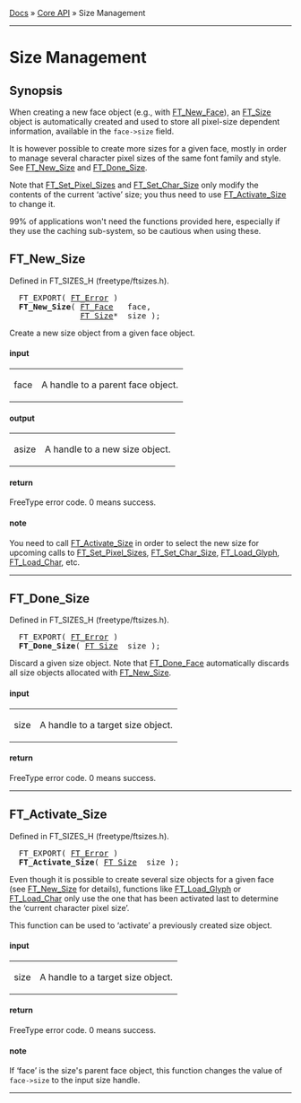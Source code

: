 [Docs](ft2-index.md) &raquo; [Core API](ft2-toc.md#core-api) &raquo; Size Management

-------------------------------

# Size Management

## Synopsis

When creating a new face object (e.g., with <a href="../ft2-base_interface/#ft_new_face">FT_New_Face</a>), an <a href="../ft2-base_interface/#ft_size">FT_Size</a> object is automatically created and used to store all pixel-size dependent information, available in the `face->size` field.

It is however possible to create more sizes for a given face, mostly in order to manage several character pixel sizes of the same font family and style. See <a href="../ft2-sizes_management/#ft_new_size">FT_New_Size</a> and <a href="../ft2-sizes_management/#ft_done_size">FT_Done_Size</a>.

Note that <a href="../ft2-base_interface/#ft_set_pixel_sizes">FT_Set_Pixel_Sizes</a> and <a href="../ft2-base_interface/#ft_set_char_size">FT_Set_Char_Size</a> only modify the contents of the current &lsquo;active&rsquo; size; you thus need to use <a href="../ft2-sizes_management/#ft_activate_size">FT_Activate_Size</a> to change it.

99% of applications won't need the functions provided here, especially if they use the caching sub-system, so be cautious when using these.

## FT_New_Size

Defined in FT_SIZES_H (freetype/ftsizes.h).

<div class = "codehilite">
<pre>
  FT_EXPORT( <a href="../ft2-basic_types/#ft_error">FT_Error</a> )
  <b>FT_New_Size</b>( <a href="../ft2-base_interface/#ft_face">FT_Face</a>   face,
               <a href="../ft2-base_interface/#ft_size">FT_Size</a>&#42;  size );
</pre>
</div>


Create a new size object from a given face object.

<h4>input</h4>
<table class="fields">
<tr><td class="val" id="face">face</td><td class="desc">
<p>A handle to a parent face object.</p>
</td></tr>
</table>

<h4>output</h4>
<table class="fields">
<tr><td class="val" id="asize">asize</td><td class="desc">
<p>A handle to a new size object.</p>
</td></tr>
</table>

<h4>return</h4>

FreeType error code. 0&nbsp;means success.

<h4>note</h4>

You need to call <a href="../ft2-sizes_management/#ft_activate_size">FT_Activate_Size</a> in order to select the new size for upcoming calls to <a href="../ft2-base_interface/#ft_set_pixel_sizes">FT_Set_Pixel_Sizes</a>, <a href="../ft2-base_interface/#ft_set_char_size">FT_Set_Char_Size</a>, <a href="../ft2-base_interface/#ft_load_glyph">FT_Load_Glyph</a>, <a href="../ft2-base_interface/#ft_load_char">FT_Load_Char</a>, etc.

<hr>

## FT_Done_Size

Defined in FT_SIZES_H (freetype/ftsizes.h).

<div class = "codehilite">
<pre>
  FT_EXPORT( <a href="../ft2-basic_types/#ft_error">FT_Error</a> )
  <b>FT_Done_Size</b>( <a href="../ft2-base_interface/#ft_size">FT_Size</a>  size );
</pre>
</div>


Discard a given size object. Note that <a href="../ft2-base_interface/#ft_done_face">FT_Done_Face</a> automatically discards all size objects allocated with <a href="../ft2-sizes_management/#ft_new_size">FT_New_Size</a>.

<h4>input</h4>
<table class="fields">
<tr><td class="val" id="size">size</td><td class="desc">
<p>A handle to a target size object.</p>
</td></tr>
</table>

<h4>return</h4>

FreeType error code. 0&nbsp;means success.

<hr>

## FT_Activate_Size

Defined in FT_SIZES_H (freetype/ftsizes.h).

<div class = "codehilite">
<pre>
  FT_EXPORT( <a href="../ft2-basic_types/#ft_error">FT_Error</a> )
  <b>FT_Activate_Size</b>( <a href="../ft2-base_interface/#ft_size">FT_Size</a>  size );
</pre>
</div>


Even though it is possible to create several size objects for a given face (see <a href="../ft2-sizes_management/#ft_new_size">FT_New_Size</a> for details), functions like <a href="../ft2-base_interface/#ft_load_glyph">FT_Load_Glyph</a> or <a href="../ft2-base_interface/#ft_load_char">FT_Load_Char</a> only use the one that has been activated last to determine the &lsquo;current character pixel size&rsquo;.

This function can be used to &lsquo;activate&rsquo; a previously created size object.

<h4>input</h4>
<table class="fields">
<tr><td class="val" id="size">size</td><td class="desc">
<p>A handle to a target size object.</p>
</td></tr>
</table>

<h4>return</h4>

FreeType error code. 0&nbsp;means success.

<h4>note</h4>

If &lsquo;face&rsquo; is the size's parent face object, this function changes the value of `face->size` to the input size handle.

<hr>

